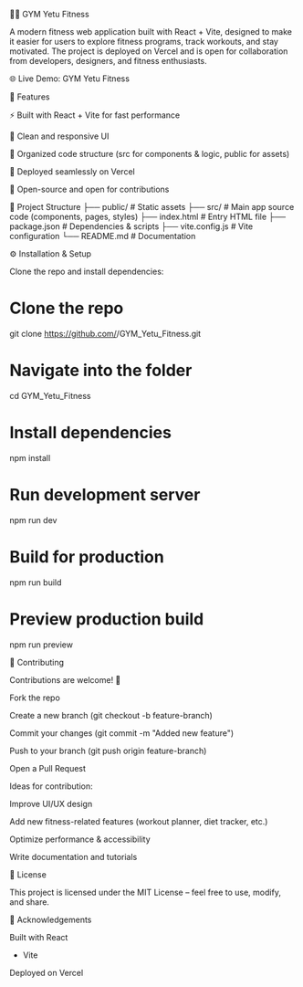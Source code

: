 🏋️‍♂️ GYM Yetu Fitness

A modern fitness web application built with React + Vite, designed to make it easier for users to explore fitness programs, track workouts, and stay motivated. The project is deployed on Vercel and is open for collaboration from developers, designers, and fitness enthusiasts.

🌐 Live Demo: GYM Yetu Fitness

📌 Features

⚡ Built with React + Vite for fast performance

🎨 Clean and responsive UI

📂 Organized code structure (src for components & logic, public for assets)

🚀 Deployed seamlessly on Vercel

🔄 Open-source and open for contributions

📂 Project Structure
├── public/            # Static assets
├── src/               # Main app source code (components, pages, styles)
├── index.html         # Entry HTML file
├── package.json       # Dependencies & scripts
├── vite.config.js     # Vite configuration
└── README.md          # Documentation

⚙️ Installation & Setup

Clone the repo and install dependencies:

# Clone the repo
git clone https://github.com/<your-username>/GYM_Yetu_Fitness.git  

# Navigate into the folder
cd GYM_Yetu_Fitness  

# Install dependencies
npm install  

# Run development server
npm run dev  

# Build for production
npm run build  

# Preview production build
npm run preview

🤝 Contributing

Contributions are welcome! 🚀

Fork the repo

Create a new branch (git checkout -b feature-branch)

Commit your changes (git commit -m "Added new feature")

Push to your branch (git push origin feature-branch)

Open a Pull Request

Ideas for contribution:

Improve UI/UX design

Add new fitness-related features (workout planner, diet tracker, etc.)

Optimize performance & accessibility

Write documentation and tutorials

📜 License

This project is licensed under the MIT License – feel free to use, modify, and share.

🙌 Acknowledgements

Built with React
 + Vite

Deployed on Vercel
